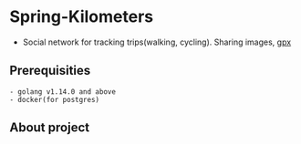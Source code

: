 # Spring-Kilometers
- Social network for tracking trips(walking, cycling). Sharing images, [gpx](https://en.wikipedia.org/wiki/GPS_Exchange_Format)



## Prerequisities
    - golang v1.14.0 and above
    - docker(for postgres)


## About project